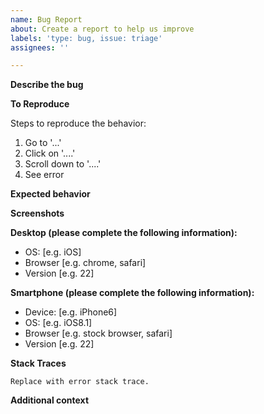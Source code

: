 ```yaml
---
name: Bug Report
about: Create a report to help us improve
labels: 'type: bug, issue: triage'
assignees: ''

---
```


<!--
  - Thanks for opening an issue for us!  Before you open an issue,
  - please check if a similar issue exists or has been closed before.
  -
  - If you're asking a question about how to use Blockly in your application,
  - please ask questions on the mailing list, instead of filing issues:
  -       https://groups.google.com/forum/#!forum/blockly
  -->

**Describe the bug**

<!-- A clear and concise description of what the bug is. -->

**To Reproduce**

<!-- Explain what someone needs to do in order to see what's described above -->
Steps to reproduce the behavior:
1. Go to '...'
2. Click on '....'
3. Scroll down to '....'
4. See error

**Expected behavior**

<!-- A clear and concise description of what you expected to happen. -->

**Screenshots**

<!-- If applicable, add screenshots to help explain your problem. -->

**Desktop (please complete the following information):**
 - OS: [e.g. iOS]
 - Browser [e.g. chrome, safari]
 - Version [e.g. 22]

**Smartphone (please complete the following information):**
 - Device: [e.g. iPhone6]
 - OS: [e.g. iOS8.1]
 - Browser [e.g. stock browser, safari]
 - Version [e.g. 22]

**Stack Traces**

<!-- Please open up the console.  If you see any Blockly-related errors,
  -        paste them between the quotes below.
  -
  - Ignore any instances of...
  - "Uncaught (in promise) DOMException: The play() request was interrupted by a call to pause()."
  -->

```
Replace with error stack trace.
```

**Additional context**

<!-- Add any other context about the problem here. -->
